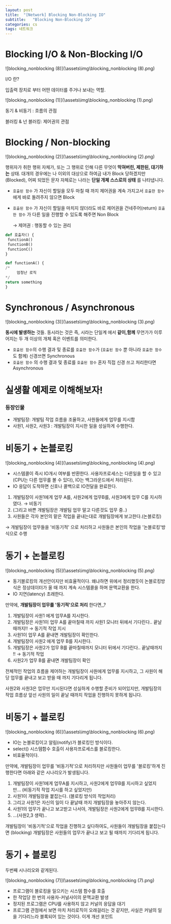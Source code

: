 ```yaml
---
layout: post
title:  "[Network] Blocking Non-Blocking IO"
subtitle:   "Blocking Non-Blocking IO"
categories: cs
tags: 네트워크
---
```


 # Blocking I/O & Non-Blocking I/O

![blocking_nonblocking (8)](\assets\img\blocking_nonblocking (8).png)

I/O 란?

입출력 장치로 부터 어떤 데이터를 주거나 보내는 역할.

![blocking_nonblocking (1)](\assets\img\blocking_nonblocking (1).png)

동기 & 비동기 : 흐름의 관점 

블러킹 & 넌 블러킹: 제어권의 관점 

# Blocking / Non-blocking

![blocking_nonblocking (2)](\assets\img\blocking_nonblocking (2).png)

행위자가 취한 행위 자체가, 또는 그 행위로 인해 다른 무엇이 **막혀버린, 제한된, 대기하는** 상태. 대개의 경우에는 나 이외의 대상으로 하여금 내가 Block 당하겠지만(Blocked), 어찌 되었든 문자 자체로는 나라는 **단일 개체 스스로의 상태** 를 나타냅니다.

- `호출된 함수` 가 자신이 할일을 모두 마칠 때 까지 제어권을 계속 가지고서 `호출한 함수` 에게 바로 돌려주지 않으면 Block

- `호출된 함수` 가 자신이 할일을 마치지 않더라도 바로 제어권을 건네주어(return) `호출한 함수` 가 다른 일을 진행할 수 있도록 해주면 Non Block

  → 제어권 : 행동할 수 있는 권리

```python
def 호출자() {
 functionA()
 functionB()
 functionC()
}

def functionA() {
/*
	 엄청난 로직
*/
return something
}
```

# Synchronous / Asynchronous

![blocking_nonblocking (3)](\assets\img\blocking_nonblocking (3).png)

**동시에 발생하는** 것들. 동시라는 것은 즉, 시라는 단일계 에서 **같이,함께** 무언가가 이루어지는 두 개 이상의 개체 혹은 이벤트를 의미한다.

- `호출된 함수`의 수행 결과 및 종료를 `호출한 함수`가 (`호출된 함수` 뿐 아니라 `호출한 함수` 도 함께) 신경쓰면 Synchronous
- `호출된 함수` 의 수행 결과 및 종료를 `호출된 함수` 혼자 직접 신경 쓰고 처리한다면 Asynchronous

# 실생활 예제로 이해해보자!

### 등장인물

- 개발팀장: 개발팀 작업 흐름을 조율하고, 사원들에게 업무를 지시함
- 사원1, 사원2, 사원3 : 개발팀장이 지시한 일을 성실하게 수행한다.

# 비동기 + 논블로킹

![blocking_nonblocking (4)](\assets\img\blocking_nonblocking (4).png)

- 시스템콜이 즉시 IO개시 여부를 반환한다. 사용자프로세스는 다른일을 할 수 있고(CPU는 다른 업무를 볼 수 있다), IO는 백그라운드에서 처리된다.
- IO 응답이 도착하면 신호나 콜백으로 IO전달을 완료한다.

1. 개발팀장이 사원1에게 업무 A를, 사원2에게 업무B를, 사원3에게 업무 C를 지시하였다. → 비동기
2. (그리고 바쁜 개발팀장은 개발팀 업무 말고 다른것도 업무 중..)
3. 사원들은 각자 본인의 맡은 작업을 끝내는대로 개발팀장에게 보고한다.(논블로킹)

→ 개발팀장이 업무들을 '비동기적' 으로 처리하고 사원들은 본인의 작업을 '논블로킹'방식으로 수행

# 동기 + 논블로킹

![blocking_nonblocking (5)](\assets\img\blocking_nonblocking (5).png)

- 동기블로킹의 개선안이지만 비효율적이다. 왜냐하면 위에서 정리했듯이 논블로킹방식은 정상데이터가 올 때 까지 계속 시스템콜을 하며 문맥교환을 한다.
- IO 지연(latency) 초래한다.

만약에, **개발팀장이 업무를 '동기적'으로 처리** 한다면,,?

1. 개발팀장이 사원1 에게 업무A를 지시한다.
2. 개발팀장은 사원1이 업무 A를 끝마칠때 까지 사원1 모니터 뒤에서 기다린다.. 끝날때까지!! → 동기적 작업 지시
3. 사원1이 업무 A를 끝내면 개발팀장이 확인한다.
4. 개발팀장이 사원2 에게 업무 B를 지시한다.
5. 개발팀장은 사원2가 업무 B를 끝마칠때까지 모니터 뒤에서 기다린다.. 끝날때까지 !! → 동기적 작업
6. 사원2가 업무 B를 끝내면 개발팀장이 확인

전체적인 작업의 흐름을 제어하는 개발팀장이 사원에게 업무를 지시하고, 그 사원이 해당 업무를 끝내고 보고 받을 때 까지 기다리게 됩니다.

사원2와 사원3은 업무만 지시된다면 성실하게 수행할 준비가 되어있지만, 개발팀장의 작업 흐름상 앞선 사원의 일이 끝날 때까지 작업을 진행하지 못하게 됩니다.

# 비동기 + 블로킹

![blocking_nonblocking (6)](\assets\img\blocking_nonblocking (6).png)

- IO는 논블로킹이고 알림(notify)가 블로킹인 방식이다.
- select() 시스템함수 호출이 사용자프로세스를 블로킹한다.
- 비효율적이다.

만약에, 개발팀장이 업무를 '비동기적'으로 처리하지만 사원들이 업무를 '블로킹'하게 진행한다면 아래와 같은 시나리오가 발생됩니다.

1. 개발팀장이 사원1에게 업무A를 지시하고, 사원2에게 업무B를 지시하고 싶었지만... (비동기적 작업 지시를 하고 싶었지만)
2. 사원1이 개발팀장을 붙잡는다. (블로킹 방식의 작업처리)
3. 그리고 사원1은 자신의 일이 다 끝날때 까지 개발팀장을 놓아주지 않는다.
4. 사원1의 업무가 끝나고 보고받고 나서야, 개발팀장은 사원2에게 업무B를 지시한다.
5. ...(사원2,3 생략)..

개발팀장이 '비동기적'으로 작업을 진행하고 싶다하여도, 사원들이 개발팀장을 붙잡는다면 (blocking) 개발팀장은 사원들의 업무가 끝나고 보고 될 때까지 기다리게 됩니다.

# 동기 + 블로킹

두번째 시나리오와 같게된다.

![blocking_nonblocking (7)](\assets\img\blocking_nonblocking (7).png)

- 프로그램이 블로킹을 일으키는 시스템 함수를 호출
- 한 작업당 한 번의 사용자-커널사이의 문맥교환 발생
- 정지된 프로그램은 CPU를 사용하지 않고 커널의 응답을 대기
- 프로그램 관점에서 보면 마치 처리로직이 오래걸리는 것 같지만, 사실은 커널의 일을 기다리느라 블록되어 있는 것이다. 이게 개선 포인트